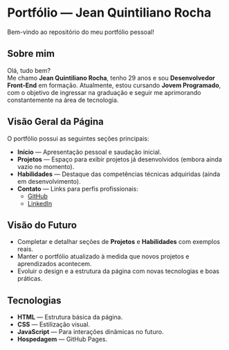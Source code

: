 # Portfólio — Jean Quintiliano Rocha

Bem-vindo ao repositório do meu portfólio pessoal!

## Sobre mim

Olá, tudo bem?  
Me chamo **Jean Quintiliano Rocha**, tenho 29 anos e sou **Desenvolvedor Front-End** em formação. Atualmente, estou cursando **Jovem Programado**, com o objetivo de ingressar na graduação e seguir me aprimorando constantemente na área de tecnologia.

## Visão Geral da Página

O portfólio possui as seguintes seções principais:

- **Início** — Apresentação pessoal e saudação inicial.  
- **Projetos** — Espaço para exibir projetos já desenvolvidos (embora ainda vazio no momento).  
- **Habilidades** — Destaque das competências técnicas adquiridas (ainda em desenvolvimento).  
- **Contato** — Links para perfis profissionais:
  - [GitHub](https://github.com/)
  - [LinkedIn](https://www.linkedin.com/)

## Visão do Futuro

- Completar e detalhar seções de **Projetos** e **Habilidades** com exemplos reais.
- Manter o portfólio atualizado à medida que novos projetos e aprendizados acontecem.
- Evoluir o design e a estrutura da página com novas tecnologias e boas práticas.

## Tecnologias

- **HTML** — Estrutura básica da página.  
- **CSS** — Estilização visual.  
- **JavaScript** — Para interações dinâmicas no futuro.  
- **Hospedagem** — GitHub Pages.
